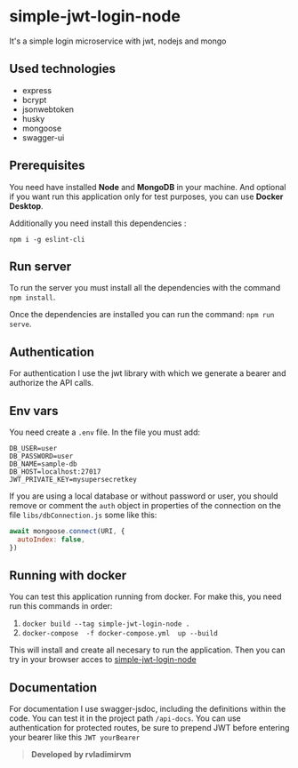 # simple-jwt-login-node
It's a simple login microservice with jwt, nodejs and mongo

## Used technologies

  - express
  - bcrypt
  - jsonwebtoken
  - husky
  - mongoose
  - swagger-ui

## Prerequisites

You need have installed **Node** and **MongoDB** in your machine.
And optional if you want run this application only for test purposes, you can use **Docker Desktop**.

Additionally you need install this dependencies :

`npm i -g eslint-cli` 

## Run server

To run the server you must install all the dependencies with the command `npm install`.

Once the dependencies are installed you can run the command: `npm run serve`.

## Authentication

For authentication I use the jwt library with which we generate a bearer and authorize the API calls.

## Env vars

You need create a `.env` file.
In the file you must add:

```
DB_USER=user
DB_PASSWORD=user
DB_NAME=sample-db
DB_HOST=localhost:27017
JWT_PRIVATE_KEY=mysupersecretkey
```
If you are using a local database or without password or user, you should remove or comment the `auth` object in properties of the connection on the file `libs/dbConnection.js` some like this:

```js
await mongoose.connect(URI, {
  autoIndex: false,
})
```

## Running with docker

You can test this application running from docker. 
For make this, you need run this commands in order:

1. `docker build --tag simple-jwt-login-node .`
2. `docker-compose  -f docker-compose.yml  up --build`

This will install and create all necesary to run the application. Then you can try in your browser acces to [simple-jwt-login-node](http://localhost:3000/api-docs)

## Documentation

For documentation I use swagger-jsdoc, including the definitions within the code. You can test it in the project path `/api-docs`.
You can use authentication for protected routes, be sure to prepend JWT before entering your bearer like this `JWT yourBearer`

> **Developed by rvladimirvm**
